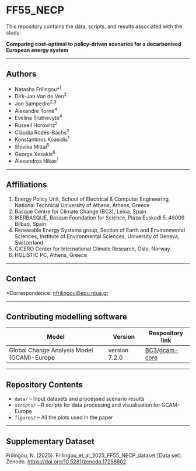 # FF55_NECP
This repository contains the data, scripts, and results associated with the study:

**Comparing cost-optimal to policy-driven scenarios for a decarbonised European energy system**

---

## Authors
- Natasha Frilingou\*<sup>1</sup>  
- Dirk-Jan Van de Ven<sup>2</sup>  
- Jon Sampedro<sup>2,3</sup>  
- Alexandre Torné<sup>4</sup>  
- Evelina Trutnevyte<sup>4</sup>  
- Russell Horowitz<sup>2</sup>  
- Clàudia Rodés-Bachs<sup>2</sup>  
- Konstantinos Koasidis<sup>1</sup>  
- Shivika Mittal<sup>5</sup>  
- George Xexakis<sup>6</sup>  
- Alexandros Nikas<sup>1</sup>  

---

## Affiliations
1. Energy Policy Unit, School of Electrical & Computer Engineering, National Technical University of Athens, Athens, Greece  
2. Basque Centre for Climate Change (BC3), Leioa, Spain  
3. IKERBASQUE, Basque Foundation for Science, Plaza Euskadi 5, 48009 Bilbao, Spain  
4. Renewable Energy Systems group, Section of Earth and Environmental Sciences, Institute of Environmental Sciences, University of Geneva, Switzerland   
5. CICERO Center for International Climate Research, Oslo, Norway  
6. HOLISTIC PC, Athens, Greece

---

## Contact
\*Correspondence: [nfrilingou@epu.ntua.gr](mailto:nfrilingou@epu.ntua.gr)

---

## Contributing modelling software

| Model    | Version | Respository link |
|----------|----------|----------|
|Global Change Analysis Model (GCAM)-Europe    |  version 7.2.0    | [BC3/gcam-core](https://github.com/bc3LC-GCAMEurope/gcam-core)   |

---

## Repository Contents
- `data/` – Input datasets and processed scenario results  
- `scripts/` – R scripts for data processing and visualisation for GCAM-Europe 
- `figures/` – All the plots used in the paper  

---

## Supplementary Dataset
Frilingou, N. (2025). Frilingou_et_al_2025_FF55_NECP_dataset [Data set]. Zenodo. https://doi.org/10.5281/zenodo.17258602
